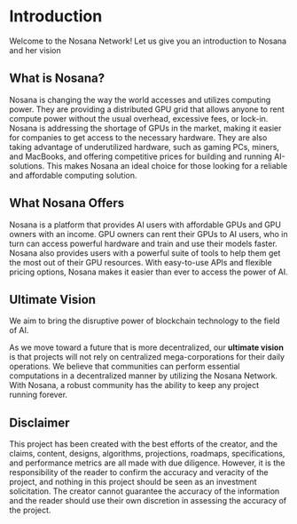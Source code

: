 # Introduction

Welcome to the Nosana Network! Let us give you an introduction to Nosana and her vision

## What is Nosana?

Nosana is changing the way the world accesses and utilizes computing power. They are providing a distributed GPU grid that allows anyone to rent compute power without the usual overhead, excessive fees, or lock-in. Nosana is addressing the shortage of GPUs in the market, making it easier for companies to get access to the necessary hardware. They are also taking advantage of underutilized hardware, such as gaming PCs, miners, and MacBooks, and offering competitive prices for building and running AI-solutions. This makes Nosana an ideal choice for those looking for a reliable and affordable computing solution.

## What Nosana Offers

Nosana is a platform that provides AI users with affordable GPUs and GPU owners with an income. GPU owners can rent their GPUs to AI users, who in turn can access powerful hardware and train and use their models faster. Nosana also provides users with a powerful suite of tools to help them get the most out of their GPU resources. With easy-to-use APIs and flexible pricing options, Nosana makes it easier than ever to access the power of AI.

## Ultimate Vision

We aim to bring the disruptive power of blockchain technology to the field of AI.

As we move toward a future that is more decentralized, our **ultimate vision** is that projects will not rely on centralized mega-corporations for their daily operations. We believe that communities can perform essential computations in a decentralized manner by utilizing the Nosana Network. With Nosana, a robust community has the ability to keep any project running forever.

## Disclaimer

This project has been created with the best efforts of the creator, and the claims, content, designs, algorithms, projections, roadmaps, specifications, and performance metrics are all made with due diligence. However, it is the responsibility of the reader to confirm the accuracy and veracity of the project, and nothing in this project should be seen as an investment solicitation. The creator cannot guarantee the accuracy of the information and the reader should use their own discretion in assessing the accuracy of the project.
